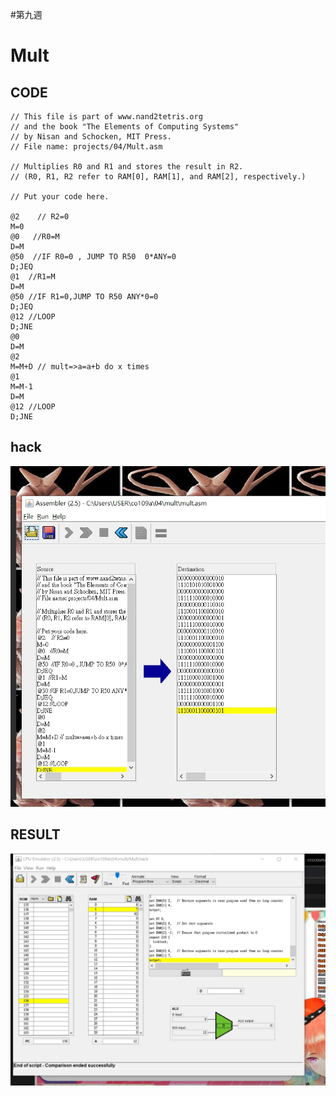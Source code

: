 #第九週
# Mult
## CODE

```
// This file is part of www.nand2tetris.org
// and the book "The Elements of Computing Systems"
// by Nisan and Schocken, MIT Press.
// File name: projects/04/Mult.asm

// Multiplies R0 and R1 and stores the result in R2.
// (R0, R1, R2 refer to RAM[0], RAM[1], and RAM[2], respectively.)

// Put your code here.

@2    // R2=0
M=0
@0   //R0=M 
D=M
@50  //IF R0=0 , JUMP TO R50  0*ANY=0
D;JEQ 
@1  //R1=M
D=M
@50 //IF R1=0,JUMP TO R50 ANY*0=0
D;JEQ
@12 //LOOP 
D;JNE
@0
D=M
@2
M=M+D // mult=>a=a+b do x times 
@1
M=M-1
D=M
@12 //LOOP
D;JNE
```
## hack

![hack.png](https://github.com/zxc21949049/co109a/blob/master/h9.1.jpg)
## RESULT

![mult.png](https://github.com/zxc21949049/co109a/blob/master/h9.2.jpg)
